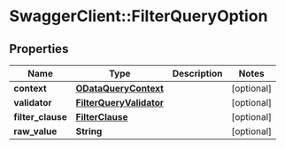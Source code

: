 # SwaggerClient::FilterQueryOption

## Properties
Name | Type | Description | Notes
------------ | ------------- | ------------- | -------------
**context** | [**ODataQueryContext**](ODataQueryContext.md) |  | [optional] 
**validator** | [**FilterQueryValidator**](FilterQueryValidator.md) |  | [optional] 
**filter_clause** | [**FilterClause**](FilterClause.md) |  | [optional] 
**raw_value** | **String** |  | [optional] 


